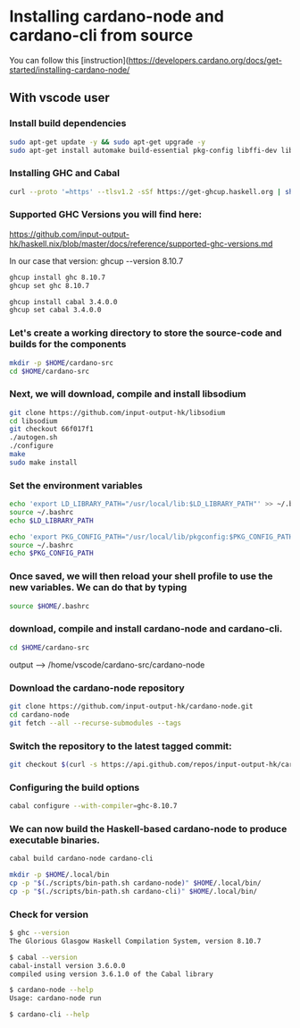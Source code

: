 # Installing cardano-node and cardano-cli from source

You can follow this [instruction](https://developers.cardano.org/docs/get-started/installing-cardano-node/

## With vscode user

### Install build dependencies

```bash
sudo apt-get update -y && sudo apt-get upgrade -y
sudo apt-get install automake build-essential pkg-config libffi-dev libgmp-dev libssl-dev libtinfo-dev libsystemd-dev zlib1g-dev make g++ tmux git jq wget libncursesw5 libtool autoconf -y
```

### Installing GHC and Cabal

```bash
curl --proto '=https' --tlsv1.2 -sSf https://get-ghcup.haskell.org | sh
```

### Supported GHC Versions you will find here:

https://github.com/input-output-hk/haskell.nix/blob/master/docs/reference/supported-ghc-versions.md

In our case that version: ghcup --version 8.10.7

```bash
ghcup install ghc 8.10.7
ghcup set ghc 8.10.7

ghcup install cabal 3.4.0.0
ghcup set cabal 3.4.0.0
```

### Let's create a working directory to store the source-code and builds for the components

```bash
mkdir -p $HOME/cardano-src
cd $HOME/cardano-src
```

### Next, we will download, compile and install libsodium

```bash
git clone https://github.com/input-output-hk/libsodium
cd libsodium
git checkout 66f017f1
./autogen.sh
./configure
make
sudo make install
```

### Set the environment variables

```bash
echo 'export LD_LIBRARY_PATH="/usr/local/lib:$LD_LIBRARY_PATH"' >> ~/.bashrc
source ~/.bashrc 
echo $LD_LIBRARY_PATH

echo 'export PKG_CONFIG_PATH="/usr/local/lib/pkgconfig:$PKG_CONFIG_PATH"' >> ~/.bashrc
source ~/.bashrc 
echo $PKG_CONFIG_PATH
```

### Once saved, we will then reload your shell profile to use the new variables. We can do that by typing 

```bash
source $HOME/.bashrc
```

### download, compile and install cardano-node and cardano-cli.

```bash
cd $HOME/cardano-src
```

output -->
/home/vscode/cardano-src/cardano-node

### Download the cardano-node repository

```bash
git clone https://github.com/input-output-hk/cardano-node.git
cd cardano-node
git fetch --all --recurse-submodules --tags
```

### Switch the repository to the latest tagged commit:

```bash
git checkout $(curl -s https://api.github.com/repos/input-output-hk/cardano-node/releases/latest | jq -r .tag_name)
```

### Configuring the build options

```bash
cabal configure --with-compiler=ghc-8.10.7
```

### We can now build the Haskell-based cardano-node to produce executable binaries.

```bash
cabal build cardano-node cardano-cli
```

```bash
mkdir -p $HOME/.local/bin
cp -p "$(./scripts/bin-path.sh cardano-node)" $HOME/.local/bin/
cp -p "$(./scripts/bin-path.sh cardano-cli)" $HOME/.local/bin/
```

### Check for version

```bash
$ ghc --version
The Glorious Glasgow Haskell Compilation System, version 8.10.7
```

```bash
$ cabal --version
cabal-install version 3.6.0.0
compiled using version 3.6.1.0 of the Cabal library
```

```bash
$ cardano-node --help
Usage: cardano-node run
```

```bash
$ cardano-cli --help
```
